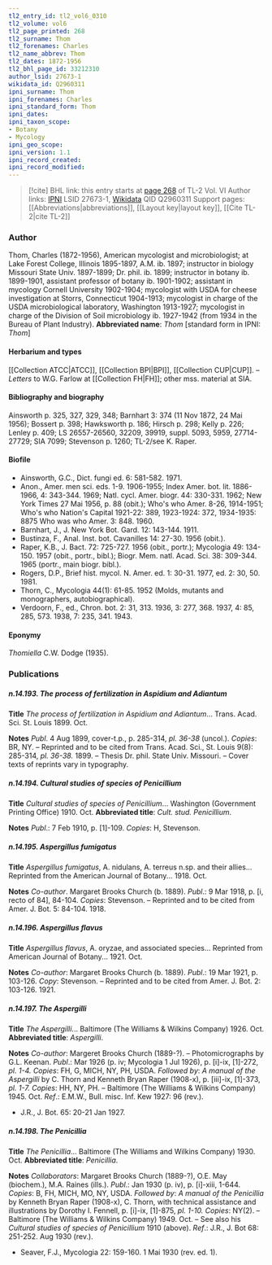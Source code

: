 ```yaml
---
tl2_entry_id: tl2_vol6_0310
tl2_volume: vol6
tl2_page_printed: 268
tl2_surname: Thom
tl2_forenames: Charles
tl2_name_abbrev: Thom
tl2_dates: 1872-1956
tl2_bhl_page_id: 33212310
author_lsid: 27673-1
wikidata_id: Q2960311
ipni_surname: Thom
ipni_forenames: Charles
ipni_standard_form: Thom
ipni_dates: 
ipni_taxon_scope: 
- Botany
- Mycology
ipni_geo_scope: 
ipni_version: 1.1
ipni_record_created: 
ipni_record_modified:
---
```


> [!cite] BHL link: this entry starts at [page 268](https://www.biodiversitylibrary.org/page/33212310) of TL-2 Vol. VI
> Author links: [IPNI](https://www.ipni.org/a/27673-1) LSID 27673-1, [Wikidata](https://www.wikidata.org/wiki/Q2960311) QID Q2960311
> Support pages: [[Abbreviations|abbreviations]], [[Layout key|layout key]], [[Cite TL-2|cite TL-2]]

### Author

Thom, Charles (1872-1956), American mycologist and microbiologist; at Lake Forest College, Illinois 1895-1897, A.M. ib. 1897; instructor in biology Missouri State Univ. 1897-1899; Dr. phil. ib. 1899; instructor in botany ib. 1899-1901, assistant professor of botany ib. 1901-1902; assistant in mycology Cornell University 1902-1904; mycologist with USDA for cheese investigation at Storrs, Connecticut 1904-1913; mycologist in charge of the USDA microbiological laboratory, Washington 1913-1927; mycologist in charge of the Division of Soil microbiology ib. 1927-1942 (from 1934 in the Bureau of Plant Industry). 
**Abbreviated name**: *Thom* \[standard form in IPNI: *Thom*\]

#### Herbarium and types

[[Collection ATCC|ATCC]], [[Collection BPI|BPI]], [[Collection CUP|CUP]]. – *Letters* to W.G. Farlow at [[Collection FH|FH]]; other mss. material at SIA.

#### Bibliography and biography

Ainsworth p. 325, 327, 329, 348; Barnhart 3: 374 (11 Nov 1872, 24 Mai 1956); Bossert p. 398; Hawksworth p. 186; Hirsch p. 298; Kelly p. 226; Lenley p. 409; LS 26557-26560, 32209, 39919, suppl. 5093, 5959, 27714-27729; SIA 7099; Stevenson p. 1260; TL-2/see K. Raper.

#### Biofile

- Ainsworth, G.C., Dict. fungi ed. 6: 581-582. 1971.
- Anon., Amer. men sci. eds. 1-9. 1906-1955; Index Amer. bot. lit. 1886-1966, 4: 343-344. 1969; Natl. cycl. Amer. biogr. 44: 330-331. 1962; New York Times 27 Mai 1956, p. 88 (obit.); Who's who Amer. 8-26, 1914-1951; Who's who Nation's Capital 1921-22: 389, 1923-1924: 372, 1934-1935: 8875 Who was who Amer. 3: 848. 1960.
- Barnhart, J., J. New York Bot. Gard. 12: 143-144. 1911.
- Bustinza, F., Anal. Inst. bot. Cavanilles 14: 27-30. 1956 (obit.).
- Raper, K.B., J. Bact. 72: 725-727. 1956 (obit., portr.); Mycologia 49: 134-150. 1957 (obit., portr., bibl.); Biogr. Mem. natl. Acad. Sci. 38: 309-344. 1965 (portr., main biogr. bibl.).
- Rogers, D.P., Brief hist. mycol. N. Amer. ed. 1: 30-31. 1977, ed. 2: 30, 50. 1981.
- Thorn, C., Mycologia 44(1): 61-85. 1952 (Molds, mutants and monographers, autobiographical).
- Verdoorn, F., ed., Chron. bot. 2: 31, 313. 1936, 3: 277, 368. 1937, 4: 85, 285, 573. 1938, 7: 235, 341. 1943.

#### Eponymy

*Thomiella* C.W. Dodge (1935).

### Publications

##### n.14.193. The process of fertilization in Aspidium and Adiantum

**Title**
*The process of fertilization in Aspidium and Adiantum*... Trans. Acad. Sci. St. Louis 1899. Oct.

**Notes**
*Publ*. 4 Aug 1899, cover-t.p., p. 285-314, *pl. 36-38* (uncol.). *Copies*: BR, NY. – Reprinted and to be cited from Trans. Acad. Sci., St. Louis 9(8): 285-314, *pl. 36-38.* 1899. – Thesis Dr. phil. State Univ. Missouri. – Cover texts of reprints vary in typography.

##### n.14.194. Cultural studies of species of Penicillium

**Title**
*Cultural studies of species of Penicillium*... Washington (Government Printing Office) 1910. Oct.
**Abbreviated title**: *Cult. stud. Penicillium*.

**Notes**
*Publ*.: 7 Feb 1910, p. \[1\]-109. *Copies*: H, Stevenson.

##### n.14.195. Aspergillus fumigatus

**Title**
*Aspergillus fumigatus*, A. nidulans, A. terreus n.sp. and their allies... Reprinted from the American Journal of Botany... 1918. Oct.

**Notes**
*Co-author*. Margaret Brooks Church (b. 1889).
*Publ*.: 9 Mar 1918, p. \[i, recto of 84\], 84-104. *Copies*: Stevenson. – Reprinted and to be cited from Amer. J. Bot. 5: 84-104. 1918.

##### n.14.196. Aspergillus flavus

**Title**
*Aspergillus flavus*, A. oryzae, and associated species... Reprinted from American Journal of Botany... 1921. Oct.

**Notes**
*Co-author*: Margaret Brooks Church (b. 1889).
*Publ*.: 19 Mar 1921, p. 103-126. *Copy*: Stevenson. – Reprinted and to be cited from Amer. J. Bot. 2: 103-126. 1921.

##### n.14.197. The Aspergilli

**Title**
*The Aspergilli*... Baltimore (The Williams & Wilkins Company) 1926. Oct.
**Abbreviated title**: *Aspergilli*.

**Notes**
*Co-author*: Margeret Brooks Church (1889-?). – Photomicrographs by G.L. Keenan.
*Publ*.: Mar 1926 (p. iv; Mycologia 1 Jul 1926), p. \[i\]-ix, \[1\]-272, *pl. 1-4. Copies*: FH, G, MICH, NY, PH, USDA.
*Followed by*: *A manual of the Aspergilli* by C. Thorn and Kenneth Bryan Raper (1908-x), p. \[iii\]-ix, \[1\]-373, *pl. 1-7. Copies*: HH, NY, PH. – Baltimore (The Williams & Wilkins Company) 1945. Oct.
*Ref*.: E.M.W., Bull. misc. Inf. Kew 1927: 96 (rev.).
- J.R., J. Bot. 65: 20-21 Jan 1927.

##### n.14.198. The Penicillia

**Title**
*The Penicillia*... Baltimore (The Williams and Wilkins Company) 1930. Oct.
**Abbreviated title**: *Penicillia*.

**Notes**
*Collaborators*: Margaret Brooks Church (1889-?), O.E. May (biochem.), M.A. Raines (ills.).
*Publ*.: Jan 1930 (p. iv), p. \[i\]-xiii, 1-644. *Copies*: B, FH, MICH, MO, NY, USDA.
*Followed by*: *A manual of the Penicillia* by Kenneth Bryan Raper (1908-x), C. Thorn, with technical assistance and illustrations by Dorothy I. Fennell, p. \[i\]-ix, \[1\]-875, *pl. 1-10. Copies*: NY(2). – Baltimore (The Williams & Wilkins Company) 1949. Oct. – See also his *Cultural studies of species of Penicillium* 1910 (above).
*Ref*.: J.R., J. Bot 68: 251-252. Aug 1930 (rev.).
- Seaver, F.J., Mycologia 22: 159-160. 1 Mai 1930 (rev. ed. 1).

